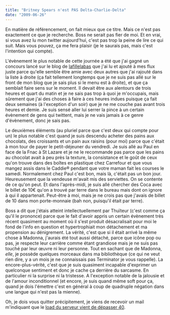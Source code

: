 ```yaml
---
title: "Britney Spears n'est PAS Delta-Charlie-Delta"
date: "2009-06-26"
---
```


En matière de référencement, on fait mieux que ce titre. Mais ce n'est pas exactement ce que je recherche. Boss ne serait pas fier de moi. Et en vrai, si vous avez lu mon twitter aujourd'hui, c'est pas trop la peine de lire ce qui suit. Mais vous pouvez, ça me fera plaisir (je le saurais pas, mais c'est l'intention qui compte).

L'évènement le plus notable de cette journée a été que j'ai gagné un concours lancé sur le blog de [lafillelabas](http://lafillelabas.blogspot.com/2009/06/mon-histoire-secrete-2.html) que j'ai lu et ajouté à mes flux juste parce qu'elle semble être amie avec deux autres que j'ai rajouté dans la liste à droite (ça fait tellement longtemps que je ne suis pas allé sur le front de mon blog que je sais plus si le menu est à droite), et que ça semblait faire sens sur le moment. Il devait être aux alentours de trois heures et quart du matin et je ne sais pas trop à quoi je m'occupais, mais sûrement que j'ai des choses à faire à ces heures indues puisque ça fait deux semaines (à l'exception d'un soir) que je ne me couche pas avant trois heures et demie. Je suis sensé aller lui serrer la pince à un certain évènement de gens qui twittent, mais je ne vais jamais à ce genre d'évènement, donc je sais pas.

Le deuxièmes éléments (au pluriel parce que c'est deux qui compte pour un) le plus notable c'est quand je suis descendu acheter des pains aux chocolats, des croissants et un pain aux raisins (pour moi) parce que c'était à mon tour de payer le petit-déjeuner du vendredi. Je suis allé au Paul en face de la Fnac à St Lazare et je ne le recommande pas parce que les pains au chocolat avait à peu près la texture, la consistance et le goût de ceux qu'on trouve dans des boîtes en plastique chez Carrefour et que vous mangez assis dans le Caddie® pendant que votre maman fait les courses le samedi. Normalement chez Paul c'est bon, mais là, c'était pas un bon jour. Heureusement que la vendeuse m'avait mis des serviettes. On se contente de ce qu'on peut. Et dans l'après-midi, je suis allé chercher des Coca avec le billet de 10€ qu'on a trouvé par terre dans le bureau mais dont on ignore à qui il appartenait. Peut-être à moi, mais je ne crois pas que j'avais de billet de 10 dans mon porte-monnaie (bah non, puisqu'il était par terre).

Boss a dit que j'étais atteint intellectuellement par Thuïteur (c'est comme ça qu'il le prononce) parce que le fait d'avoir appris un certain évènement très récent quasiment au moment où il s'est produit désacralisait pour moi le fond de l'info en question et hypertrophiait mon détachement et ma propension au dénigrement. La vérité, c'est que si il était arrivé la même chose à Madonna, j'aurais été tout aussi détaché, parce que icône pop ou pas, je respecte leur carrière comme étant grandiose mais je ne suis pas touché par leur œuvre ni leur personne. Tout en sachant que de Madonna, _elle_, je possède quelques morceaux dans ma bibliothèque (ce qui ne veut rien dire, y a un mois je ne connaissais pas Terminator je vous rappelle). La encore-plus-vérité, c'est que je suis quasiment incapable d'exprimer un quelconque sentiment et donc je cache ça derrière du sarcasme. En particulier ni la surprise ni la tristesse. A l'exception notable de la jalousie et de l'amour inconditionnel (et encore, je suis quand même soft pour ça, quand je dois l'émettre c'est en général à coup de quadruple négation dans une langue qui n'est pas la mienne).

Oh, je dois vous quitter précipitement, je viens de recevoir un mail m'indiquant que le [load du serveur vient de dépasser 40](http://twitter.com/smwhr/status/2296686670).
